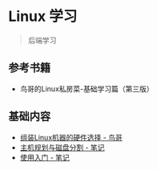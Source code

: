# Linux 学习

> 后端学习

## 参考书籍

- 鸟哥的Linux私房菜-基础学习篇（第三版）

## 基础内容

- [组装Linux机器的硬件选择 - 鸟哥](http://linux.vbird.org/linux_basic/0130designlinux.php#hardware_select)
- [主机规划与磁盘分割 - 笔记](主机规划与磁盘分割.md)
- [使用入门 - 笔记](Linux使用入门.md)